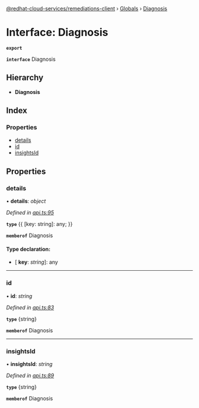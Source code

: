 [@redhat-cloud-services/remediations-client](../README.md) › [Globals](../globals.md) › [Diagnosis](diagnosis.md)

# Interface: Diagnosis

**`export`** 

**`interface`** Diagnosis

## Hierarchy

* **Diagnosis**

## Index

### Properties

* [details](diagnosis.md#details)
* [id](diagnosis.md#id)
* [insightsId](diagnosis.md#insightsid)

## Properties

###  details

• **details**: *object*

*Defined in [api.ts:95](https://github.com/RedHatInsights/javascript-clients/blob/master/packages/remediations/api.ts#L95)*

**`type`** {{ [key: string]: any; }}

**`memberof`** Diagnosis

#### Type declaration:

* \[ **key**: *string*\]: any

___

###  id

• **id**: *string*

*Defined in [api.ts:83](https://github.com/RedHatInsights/javascript-clients/blob/master/packages/remediations/api.ts#L83)*

**`type`** {string}

**`memberof`** Diagnosis

___

###  insightsId

• **insightsId**: *string*

*Defined in [api.ts:89](https://github.com/RedHatInsights/javascript-clients/blob/master/packages/remediations/api.ts#L89)*

**`type`** {string}

**`memberof`** Diagnosis
